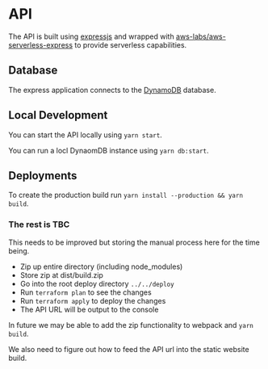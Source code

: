 # API

The API is built using [expressjs](https://expressjs.com/) and wrapped with [aws-labs/aws-serverless-express](https://github.com/awslabs/aws-serverless-express) to provide serverless capabilities.

## Database

The express application connects to the [DynamoDB](https://aws.amazon.com/dynamodb/) database. 

## Local Development

You can start the API locally using `yarn start`.

You can run a locl DynaomDB instance using `yarn db:start`.

## Deployments

To create the production build run `yarn install --production && yarn build`.

### The rest is TBC

This needs to be improved but storing the manual process here for the time being.

* Zip up entire directory (including node_modules)
* Store zip at dist/build.zip
* Go into the root deploy directory `../../deploy`
* Run `terraform plan` to see the changes
* Run `terraform apply` to deploy the changes
* The API URL will be output to the console

In future we may be able to add the zip functionality to webpack and `yarn build`.

We also need to figure out how to feed the API url into the static website build.
